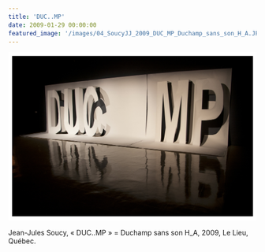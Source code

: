 ```yaml
---
title: 'DUC..MP'
date: 2009-01-29 00:00:00
featured_image: '/images/04_SoucyJJ_2009_DUC_MP_Duchamp_sans_son_H_A.JPG'
---
```


![](/images/04_SoucyJJ_2009_DUC_MP_Duchamp_sans_son_H_A.JPG)

Jean-Jules Soucy, « DUC..MP » = Duchamp sans son H_A, 2009, Le Lieu, Québec.
